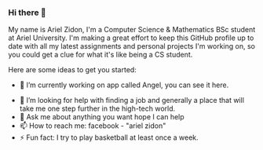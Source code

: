### Hi there 👋

My name is Ariel Zidon, I'm a Computer Science & Mathematics BSc student at Ariel University. I'm making a great effort to keep this GitHub profile up to date with all my latest assignments and personal projects I'm working on, so you could get a clue for what it's like being a CS student.

Here are some ideas to get you started:

- 🔭 I’m currently working on app called Angel, you can see it here.
<!-- - 🌱 I’m currently learning ...
- 👯 I’m looking to collaborate on ...  -->
- 🤔 I’m looking for help with finding a job and generally a place that will take me one step further in the high-tech world.
- 💬 Ask me about anything you want hope I can help
- 📫 How to reach me: facebook - "ariel zidon"
- ⚡ Fun fact: I try to play basketball at least once a week.

